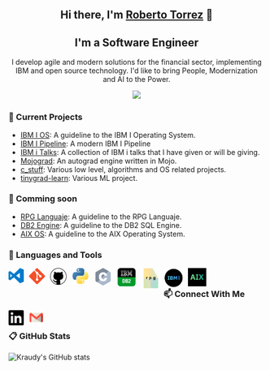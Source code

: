 <h2 align="center">Hi there, I'm <a href="https://www.linkedin.com/in/rtorrezluna/">Roberto Torrez</a> 👋</h2>

<h2 align="center">I'm a Software Engineer</h2>

<p align="center"> I develop agile and modern solutions for the financial sector, implementing IBM and open source technology. I'd like to bring People, Modernization and AI to the Power.</p>

<p align="center">
  <a href="#">
      <img src="https://api.visitorbadge.io/api/VisitorHit?user=kraudy&repo=github-visitors-badge&countColor=%234290F7" />
   </a>
</p>

### 🔭 Current Projects

* [IBM I OS](https://github.com/kraudy/ibmi_os): A guideline to the IBM I Operating System.
* [IBM I Pipeline](https://github.com/kraudy/IBM-i-pipeline): A modern IBM I Pipeline
* [IBM i Talks](https://github.com/kraudy/ibmi_talks): A collection of IBM i talks that I have given or will be giving.
* [Mojograd](https://github.com/kraudy/mojo-grad): An autograd engine written in Mojo.
* [c_stuff](https://github.com/kraudy/c_stuff): Various low level, algorithms and OS related projects.
* [tinygrad-learn](https://github.com/kraudy/tinygrad-learn): Various ML project.

### 🌱 Comming soon

* [RPG Languaje](): A guideline to the RPG Languaje.
* [DB2 Engine](): A guideline to the DB2 SQL Engine.
* [AIX OS](): A guideline to the AIX Operating System.

### 💼 Languages and Tools

[<img align="left" alt="Visual Studio Code" width="30px" style="padding-right:10px;" src="./images/VsCode.svg"/>]()
[<img align="left" alt="Git" width="32px" style="padding-right:10px;" src="./images/Git.svg"/>]()
[<img align="left" alt="GitHub" width="32px" style="padding-right:12px;" src="./images/GitHub.svg"/>]()
[<img align="left" alt="Python" width="32px" style="padding-right:13px;" src="./images/Python.svg"/>]()
[<img align="left" alt="C" width="30px" style="padding-right:13px;" src="./images/C.svg"/>]()
[<img align="left" alt="DB2" width="36px" style="padding-right:10px;" src="./images/DB2.svg"/>]()
[<img align="left" alt="Rpg" width="40px" style="padding-right:5px;" src="./images/rpg.svg"/>]()
[<img align="left" alt="IBM i" width="40px" style="padding-right:8px;" src="./images/ibmi.svg"/>]()
[<img align="left" alt="Aix" width="36px" style="padding-right:10px;" src="./images/aix.svg"/>]()


<br/>

### 📫 Connect With Me

[<img align="left" alt="Roberto Torrez | LinkedIn" width="30px" style="padding-right:10px;" src="./images/LinkedIn.svg"/>](https://www.linkedin.com/in/rtorrezluna/)

[<img align="left" alt="Roberto Torrez | Gmail" width="29px" style="padding-right:10px;" src="./images/Email.svg"/>](mailto:robkraudy@gmail.com)

<br/>

### 📋 GitHub Stats

![Kraudy's GitHub stats](https://github-readme-stats.vercel.app/api?username=kraudy&show_icons=true&theme=tokyonight)
